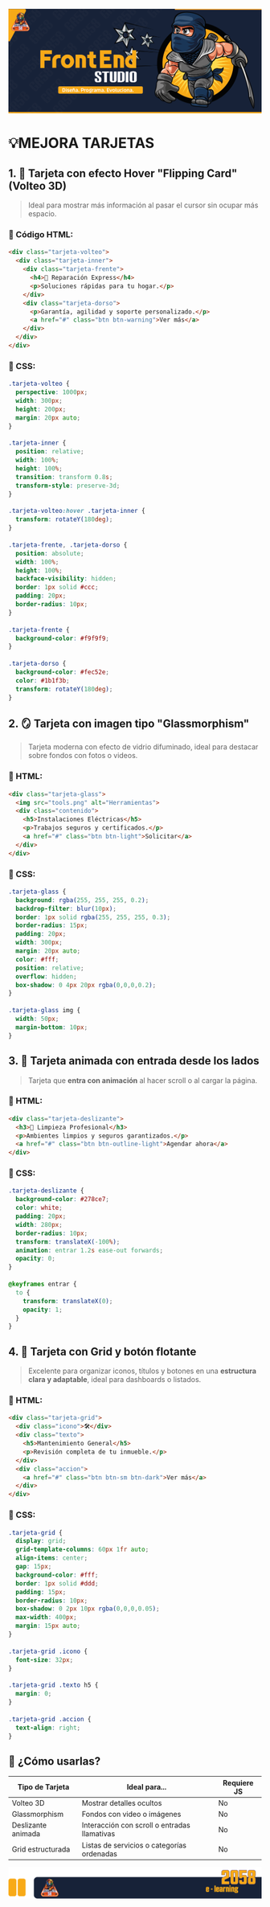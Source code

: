 
![Portada](https://github.com/Grandote58/grandote58-web-codex/blob/main/Semana_002/assets/Mesa%20de%20trabajo%201HtmlTypota.png)


# 💡MEJORA TARJETAS

## 1. 🧲 **Tarjeta con efecto Hover "Flipping Card" (Volteo 3D)**

> Ideal para mostrar más información al pasar el cursor sin ocupar más espacio.

### 🔧 Código HTML:

```html
<div class="tarjeta-volteo">
  <div class="tarjeta-inner">
    <div class="tarjeta-frente">
      <h4>🔧 Reparación Express</h4>
      <p>Soluciones rápidas para tu hogar.</p>
    </div>
    <div class="tarjeta-dorso">
      <p>Garantía, agilidad y soporte personalizado.</p>
      <a href="#" class="btn btn-warning">Ver más</a>
    </div>
  </div>
</div>
```

### 🎨 CSS:

```css
.tarjeta-volteo {
  perspective: 1000px;
  width: 300px;
  height: 200px;
  margin: 20px auto;
}

.tarjeta-inner {
  position: relative;
  width: 100%;
  height: 100%;
  transition: transform 0.8s;
  transform-style: preserve-3d;
}

.tarjeta-volteo:hover .tarjeta-inner {
  transform: rotateY(180deg);
}

.tarjeta-frente, .tarjeta-dorso {
  position: absolute;
  width: 100%;
  height: 100%;
  backface-visibility: hidden;
  border: 1px solid #ccc;
  padding: 20px;
  border-radius: 10px;
}

.tarjeta-frente {
  background-color: #f9f9f9;
}

.tarjeta-dorso {
  background-color: #fec52e;
  color: #1b1f3b;
  transform: rotateY(180deg);
}
```

## 2. 🪞 **Tarjeta con imagen tipo "Glassmorphism"**

> Tarjeta moderna con efecto de vidrio difuminado, ideal para destacar sobre fondos con fotos o videos.

### 🔧 HTML:

```html
<div class="tarjeta-glass">
  <img src="tools.png" alt="Herramientas">
  <div class="contenido">
    <h5>Instalaciones Eléctricas</h5>
    <p>Trabajos seguros y certificados.</p>
    <a href="#" class="btn btn-light">Solicitar</a>
  </div>
</div>
```

### 🎨 CSS:

```css
.tarjeta-glass {
  background: rgba(255, 255, 255, 0.2);
  backdrop-filter: blur(10px);
  border: 1px solid rgba(255, 255, 255, 0.3);
  border-radius: 15px;
  padding: 20px;
  width: 300px;
  margin: 20px auto;
  color: #fff;
  position: relative;
  overflow: hidden;
  box-shadow: 0 4px 20px rgba(0,0,0,0.2);
}

.tarjeta-glass img {
  width: 50px;
  margin-bottom: 10px;
}
```

## 3. 🎨 **Tarjeta animada con entrada desde los lados**

> Tarjeta que **entra con animación** al hacer scroll o al cargar la página.

### 🔧 HTML:

```html
<div class="tarjeta-deslizante">
  <h3>🧼 Limpieza Profesional</h3>
  <p>Ambientes limpios y seguros garantizados.</p>
  <a href="#" class="btn btn-outline-light">Agendar ahora</a>
</div>
```

### 🎨 CSS:

```css
.tarjeta-deslizante {
  background-color: #278ce7;
  color: white;
  padding: 20px;
  width: 280px;
  border-radius: 10px;
  transform: translateX(-100%);
  animation: entrar 1.2s ease-out forwards;
  opacity: 0;
}

@keyframes entrar {
  to {
    transform: translateX(0);
    opacity: 1;
  }
}
```

## 4. 🧱 **Tarjeta con Grid y botón flotante**

> Excelente para organizar iconos, títulos y botones en una **estructura clara y adaptable**, ideal para dashboards o listados.

### 🔧 HTML:

```html
<div class="tarjeta-grid">
  <div class="icono">🛠️</div>
  <div class="texto">
    <h5>Mantenimiento General</h5>
    <p>Revisión completa de tu inmueble.</p>
  </div>
  <div class="accion">
    <a href="#" class="btn btn-sm btn-dark">Ver más</a>
  </div>
</div>
```

### 🎨 CSS:

```css
.tarjeta-grid {
  display: grid;
  grid-template-columns: 60px 1fr auto;
  align-items: center;
  gap: 15px;
  background-color: #fff;
  border: 1px solid #ddd;
  padding: 15px;
  border-radius: 10px;
  box-shadow: 0 2px 10px rgba(0,0,0,0.05);
  max-width: 400px;
  margin: 15px auto;
}

.tarjeta-grid .icono {
  font-size: 32px;
}

.tarjeta-grid .texto h5 {
  margin: 0;
}

.tarjeta-grid .accion {
  text-align: right;
}
```

## 🧠 ¿Cómo usarlas?

| Tipo de Tarjeta    | Ideal para...                                | Requiere JS |
| ------------------ | -------------------------------------------- | ----------- |
| Volteo 3D          | Mostrar detalles ocultos                     | No          |
| Glassmorphism      | Fondos con video o imágenes                  | No          |
| Deslizante animada | Interacción con scroll o entradas llamativas | No          |
| Grid estructurada  | Listas de servicios o categorías ordenadas   | No          |


![Pie](https://github.com/Grandote58/grandote58-web-codex/blob/main/Semana_002/assets/Recurso%201PiePagina.png)
